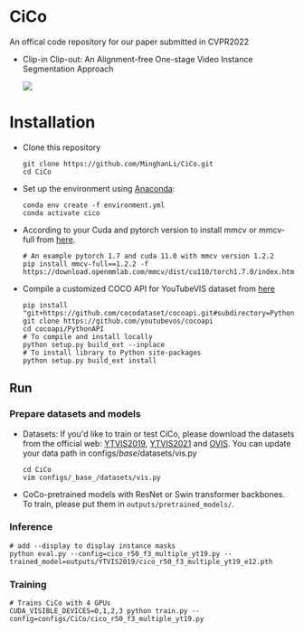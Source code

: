 # CiCo
An offical code repository for our paper submitted in CVPR2022
- Clip-in Clip-out: An Alignment-free One-stage Video Instance Segmentation Approach 

  ![](https://github.com/MinghanLi/CiCo/blob/main/imgs/CiCo.png)
 
# Installation
 - Clone this repository 
   ```Shell
   git clone https://github.com/MinghanLi/CiCo.git
   cd CiCo
   ```
 - Set up the environment using [Anaconda](https://www.anaconda.com/distribution/):
   ```Shell
   conda env create -f environment.yml
   conda activate cico
    ```
       
 - According to your Cuda and pytorch version to install mmcv or mmcv-full from [here](https://github.com/open-mmlab/mmcv). 
   ```Shell
   # An example pytorch 1.7 and cuda 11.0 with mmcv version 1.2.2
   pip install mmcv-full==1.2.2 -f https://download.openmmlab.com/mmcv/dist/cu110/torch1.7.0/index.html 
   ```
 - Compile a customized COCO API for YouTubeVIS dataset from [here](https://github.com/youtubevos/cocoapi)
   ```Shell
   pip install "git+https://github.com/cocodataset/cocoapi.git#subdirectory=PythonAPI"
   git clone https://github.com/youtubevos/cocoapi
   cd cocoapi/PythonAPI
   # To compile and install locally 
   python setup.py build_ext --inplace
   # To install library to Python site-packages 
   python setup.py build_ext install
   ```

## Run 

### Prepare datasets and models
 - Datasets: If you'd like to train or test CiCo, please download the datasets from the official web: [YTVIS2019](https://youtube-vos.org/dataset/), [YTVIS2021](https://youtube-vos.org/dataset/vis/) and [OVIS](http://songbai.site/ovis/). 
   You can update your data path in configs/_base_/datasets/vis.py
   ```Shell
   cd CiCo
   vim configs/_base_/datasets/vis.py
   ```

 - CoCo-pretrained models with ResNet or Swin transformer backbones. To train, please put them in `outputs/pretrained_models/`.

### Inference
   ```Shell
   # add --display to display instance masks
   python eval.py --config=cico_r50_f3_multiple_yt19.py --trained_model=outputs/YTVIS2019/cico_r50_f3_multiple_yt19_e12.pth
   ```

### Training
   ```Shell
   # Trains CiCo with 4 GPUs
   CUDA_VISIBLE_DEVICES=0,1,2,3 python train.py --config=configs/CiCo/cico_r50_f3_multiple_yt19.py
   ```
